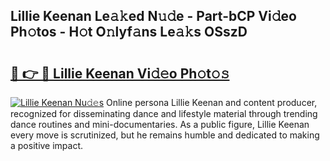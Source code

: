 ## Lillie Keenan Le𝚊𝚔ed N𝚞𝚍e - Part-bCP Vi𝚍eo Ph𝚘tos - H𝚘t O𝚗lyf𝚊ns Le𝚊𝚔s OSszD

# <h2><a href="http://hf4pzi.feru.top/?c=Lillie+Keenan">🔗 👉 🔴 Lillie Keenan Vi𝚍𝚎o Ph𝚘t𝚘𝚜</a></h2>

[![Lillie Keenan Nu𝚍𝚎s](https://i.imgur.com/0TWrTi3.gif)](http://hf4pzi.feru.top/?c=Lillie+Keenan)
Online persona Lillie Keenan and content producer, recognized for disseminating dance and lifestyle material through trending dance routines and mini-documentaries. As a public figure, Lillie Keenan every move is scrutinized, but he remains humble and dedicated to making a positive impact. 
